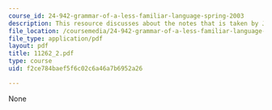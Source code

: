 ```yaml
---
course_id: 24-942-grammar-of-a-less-familiar-language-spring-2003
description: This resource discusses about the notes that is taken by Jon Gajewski.
file_location: /coursemedia/24-942-grammar-of-a-less-familiar-language-spring-2003/f2ce784baef5f6c02c6a46a7b6952a26_11262_2.pdf
file_type: application/pdf
layout: pdf
title: 11262_2.pdf
type: course
uid: f2ce784baef5f6c02c6a46a7b6952a26

---
```

None
